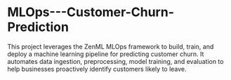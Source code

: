 # MLOps---Customer-Churn-Prediction
This project leverages the ZenML MLOps framework to build, train, and deploy a machine learning pipeline for predicting customer churn. It automates data ingestion, preprocessing, model training, and evaluation to help businesses proactively identify customers likely to leave.
